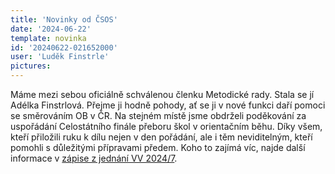 ```yaml
---
title: 'Novinky od ČSOS'
date: '2024-06-22'
template: novinka
id: '20240622-021652000'
user: 'Luděk Finstrle'
pictures:
---
```

Máme mezi sebou oficiálně schválenou členku Metodické rady. Stala se jí Adélka Finstrlová. Přejme ji hodně pohody, ať se ji v nové funkci daří pomoci se směrováním OB v ČR.
Na stejném místě jsme obdrželi poděkování za uspořádání Celostátního finále přeboru škol v orientačním běhu. Díky všem, kteří přiložili ruku k dílu nejen v den pořádání, ale i těm neviditelným, kteří pomohli s důležitými přípravami předem.
Koho to zajímá víc, najde další informace v [zápise z jednání VV 2024/7](https://www.orientacnisporty.cz/upload/dokumenty/csos/zapis-p-csos-a-vv-csos-2024-7.pdf).
